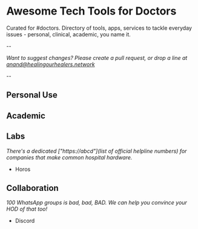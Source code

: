 # Awesome Tech Tools for Doctors

Curated for #doctors. Directory of tools, apps, services to tackle everyday issues - personal, clinical, academic, you name it.

--

*Want to suggest changes? Please create a pull request, or drop a line at anand@healingourhealers.network*

--

## Personal Use
## Academic
## Labs
*There's a dedicated ["https://abcd"](list of official helpline numbers) for companies that make common hospital hardware.*
- Horos
## Collaboration
*100 WhatsApp groups is bad, bad, BAD. We can help you convince your HOD of that too!*
- Discord
##
